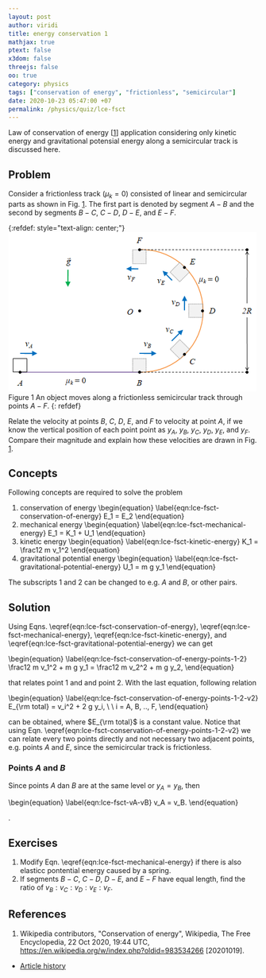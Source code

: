 ```yaml
---
layout: post
author: viridi
title: energy conservation 1
mathjax: true
ptext: false
x3dom: false
threejs: false
oo: true
category: physics
tags: ["conservation of energy", "frictionless", "semicircular"]
date: 2020-10-23 05:47:00 +07
permalink: /physics/quiz/lce-fsct
---
```


Law of conservation of energy [[1](#ref1)] application considering only kinetic energy and gravitational potensial energy along a semicircular track is discussed here.


## Problem
Consider a frictionless track $(\mu_k = 0)$ consisted of linear and semicircular parts as shown in Fig. <a href="#fig:lce-fsct-problem">1</a>. The first part is denoted by segment $A-B$ and the second by segments $B-C$, $C-D$, $D-E$, and $E-F$.

{:refdef: style="text-align: center;"}
![an object moves along a frictionless semicircular track](/assets/img/fsct.png)
<br />
Figure <a name="fig:lce-fsct-problem">1</a> An object moves along a frictionless semicircular track through points $A - F$.
{: refdef}

Relate the velocity at points $B$, $C$, $D$, $E$, and $F$ to velocity at point $A$, if we know the vertical position of each point point as $y_A$, $y_B$, $y_C$, $y_D$, $y_E$, and $y_F$. Compare their magnitude and explain how these velocities are drawn in Fig. <a href="#fig:lce-fsct-problem">1</a>. 


## Concepts
Following concepts are required to solve the problem
1. conservation of energy
\begin{equation}
\label{eqn:lce-fsct-conservation-of-energy}
E_1 = E_2
\end{equation}
2. mechanical energy
\begin{equation}
\label{eqn:lce-fsct-mechanical-energy}
E_1 = K_1 + U_1
\end{equation}
3. kinetic energy
\begin{equation}
\label{eqn:lce-fsct-kinetic-energy}
K_1 = \frac12 m v_1^2
\end{equation}
4. gravitational potential energy
\begin{equation}
\label{eqn:lce-fsct-gravitational-potential-energy}
U_1 = m g y_1
\end{equation}

The subscripts $1$ and $2$ can be changed to e.g. $A$ and $B$, or other pairs.


## Solution
Using Eqns. \eqref{eqn:lce-fsct-conservation-of-energy}, \eqref{eqn:lce-fsct-mechanical-energy}, \eqref{eqn:lce-fsct-kinetic-energy}, and \eqref{eqn:lce-fsct-gravitational-potential-energy} we can get

\begin{equation}
\label{eqn:lce-fsct-conservation-of-energy-points-1-2}
\frac12 m v_1^2 + m g y_1 = \frac12 m v_2^2 + m g y_2,
\end{equation}

that relates point $1$ and and point $2$. With the last equation, following relation

\begin{equation}
\label{eqn:lce-fsct-conservation-of-energy-points-1-2-v2}
E_{\rm total} = v_i^2 + 2 g y_i, \ \ i = A, B, .., F,
\end{equation}

can be obtained, where $E_{\rm total}$ is a constant value. Notice that using Eqn. \eqref{eqn:lce-fsct-conservation-of-energy-points-1-2-v2} we can relate every two points directly and not necessary two adjacent points, e.g. points $A$ and $E$, since the semicircular track is frictionless.

### Points $A$ and $B$
Since points $A$ dan $B$ are at the same level or $y_A = y_B$, then

\begin{equation}
\label{eqn:lce-fsct-vA-vB}
v_A = v_B.
\end{equation}



.


## Exercises
1. Modify Eqn. \eqref{eqn:lce-fsct-mechanical-energy} if there is also elasticc pontential energy caused by a spring.
2. If segments $B-C$, $C-D$, $D-E$, and $E-F$ have equal length, find the ratio of $v_B : v_C : v_D : v_E : v_F$.


## References
1. <a name="ref1"></a>Wikipedia contributors, "Conservation of energy", Wikipedia, The Free Encyclopedia, 22 Oct 2020, 19:44 UTC, <https://en.wikipedia.org/w/index.php?oldid=983534266> [20201019].

+ [Article history](https://github.com/butiran/butiran.github.io/commits/master/_posts/phys/quiz/2020-10-23-lce-fsct.md)
